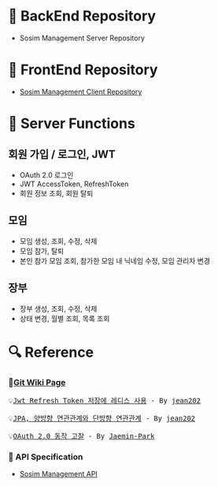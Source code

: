 # 📘 BackEnd Repository
- Sosim Management Server Repository

# 📗 FrontEnd Repository
- <a href="https://github.com/so-sim/front">Sosim Management Client Repository</a>

# 🔎 Server Functions
## 회원 가입 / 로그인, JWT
- OAuth 2.0 로그인
- JWT AccessToken, RefreshToken
- 회원 정보 조회, 회원 탈퇴
## 모임
- 모임 생성, 조회, 수정, 삭제
- 모임 참가, 탈퇴
- 본인 참가 모임 조회, 참가한 모임 내 닉네임 수정, 모임 관리자 변경
## 장부
- 장부 생성, 조회, 수정, 삭제
- 상태 변경, 월별 조회, 목록 조회


# 🔍 Reference
### 🔔<a href="https://github.com/so-sim/server/wiki">Git Wiki Page</a> <br>
<pre >
💡<a href="https://github.com/so-sim/server/wiki/Jwt-Refresh-Token-%EC%A0%80%EC%9E%A5%EC%97%90-Redis-%EC%82%AC%EC%9A%A9">Jwt Refresh Token 저장에 레디스 사용</a> - By <a href = "https://github.com/jean202">jean202</a>

💡<a href="https://github.com/so-sim/server/wiki/JPA,-%EC%96%91%EB%B0%A9%ED%96%A5-%EC%97%B0%EA%B4%80%EA%B4%80%EA%B3%84%EC%99%80-%EB%8B%A8%EB%B0%A9%ED%96%A5-%EC%97%B0%EA%B4%80%EA%B4%80%EA%B3%84">JPA, 양방향 연관관계와 단방향 연관관계</a> - By <a href = "https://github.com/jean202">jean202</a> 

💡<a href="https://github.com/so-sim/server/wiki/OAuth-2.0-%EB%8F%99%EC%9E%91-%EA%B3%A0%EC%B0%B0">OAuth 2.0 동작 고찰</a> - By <a href = "https://github.com/Park-Jaemin">Jaemin-Park</a> 
</pre>

### 📖 API Specification
 - <a href="https://www.notion.so/API-762891be9fae471694899fdf79c0eccb">Sosim Management API</a>
